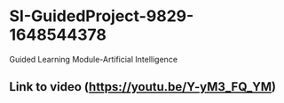 # SI-GuidedProject-9829-1648544378
Guided Learning Module-Artificial Intelligence
## Link to video (https://youtu.be/Y-yM3_FQ_YM)
